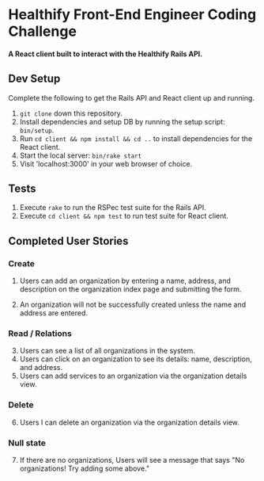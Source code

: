 Healthify Front-End Engineer Coding Challenge
=============================================

#### A React client built to interact with the Healthify Rails API.

## Dev Setup
Complete the following to get the Rails API and React client up and running.

1. `git clone` down this repository.
2. Install dependencies and setup DB by running the setup script: `bin/setup`.
3. Run `cd client && npm install && cd ..` to install dependencies for the
React client.
3. Start the local server: `bin/rake start`
4. Visit 'localhost:3000' in your web browser of choice.

## Tests
1. Execute `rake` to run the RSPec test suite for the Rails API.
2. Execute `cd client && npm test` to run test suite for React client.

## Completed User Stories

### Create
1. Users can add an organization by entering a name, address, and description
on the organization index page and submitting the form.

2. An organization will not be successfully created unless the name and
address are entered.

### Read / Relations
3. Users can see a list of all organizations in the system.
4. Users can click on an organization to see its details: name, description, and address.
5. Users can add services to an organization via the organization details view.

### Delete
6. Users I can delete an organization via the organization details view.

### Null state
7. If there are no organizations, Users will see a message that says
"No organizations! Try adding some above."
